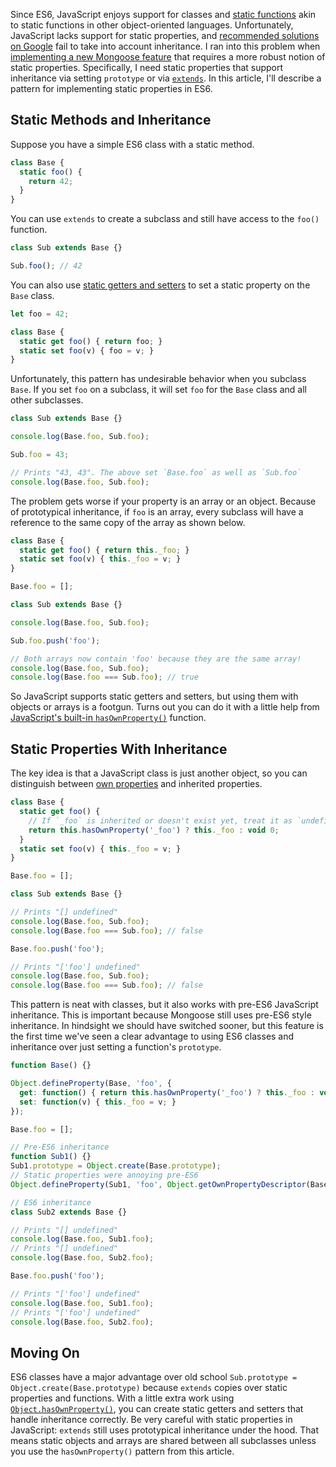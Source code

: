 Since ES6, JavaScript enjoys support for classes and [static functions](https://developer.mozilla.org/en-US/docs/Web/JavaScript/Reference/Classes/static) akin to static functions in other object-oriented languages. Unfortunately, JavaScript lacks support for static properties, and [recommended solutions on Google](https://esdiscuss.org/topic/define-static-properties-and-prototype-properties-with-the-class-syntax) fail to take into account inheritance. I ran into this problem when [implementing a new Mongoose feature](https://github.com/Automattic/mongoose/issues/6912) that requires a more robust notion of static properties. Specifically, I need static properties that support inheritance via setting `prototype` or via [`extends`](https://medium.com/beginners-guide-to-mobile-web-development/super-and-extends-in-javascript-es6-understanding-the-tough-parts-6120372d3420). In this article, I'll describe a pattern for implementing static properties in ES6.

Static Methods and Inheritance
------------------------------

Suppose you have a simple ES6 class with a static method.

```javascript
class Base {
  static foo() {
    return 42;
  }
}
```

You can use `extends` to create a subclass and still have access to the `foo()` function.

```javascript
class Sub extends Base {}

Sub.foo(); // 42
```

You can also use [static getters and setters](https://stackoverflow.com/questions/41426658/es6-how-to-access-a-static-getter-from-an-instance) to set a static property on the `Base` class.

```javascript
let foo = 42;

class Base {
  static get foo() { return foo; }
  static set foo(v) { foo = v; }
}
```

Unfortunately, this pattern has undesirable behavior when you subclass `Base`. If you set `foo` on a subclass, it will set `foo` for the `Base` class and all other subclasses.

```javascript
class Sub extends Base {}

console.log(Base.foo, Sub.foo);

Sub.foo = 43;

// Prints "43, 43". The above set `Base.foo` as well as `Sub.foo`
console.log(Base.foo, Sub.foo);
```

The problem gets worse if your property is an array or an object. Because of prototypical inheritance, if `foo` is an array, every subclass will have a reference to the same copy of the array as shown below.

```javascript
class Base {
  static get foo() { return this._foo; }
  static set foo(v) { this._foo = v; }
}

Base.foo = [];

class Sub extends Base {}

console.log(Base.foo, Sub.foo);

Sub.foo.push('foo');

// Both arrays now contain 'foo' because they are the same array!
console.log(Base.foo, Sub.foo);
console.log(Base.foo === Sub.foo); // true
```

So JavaScript supports static getters and setters, but using them with objects or arrays is a footgun. Turns out you can do it with a little help from [JavaScript's built-in `hasOwnProperty()`](https://developer.mozilla.org/en-US/docs/Web/JavaScript/Reference/Global_Objects/Object/hasOwnProperty) function.

Static Properties With Inheritance
----------------------------------

The key idea is that a JavaScript class is just another object, so you can distinguish between [own properties](https://developer.mozilla.org/en-US/docs/Web/JavaScript/Reference/Global_Objects/Object/getOwnPropertyNames) and inherited properties.

```javascript
class Base {
  static get foo() {
    // If `_foo` is inherited or doesn't exist yet, treat it as `undefined`
    return this.hasOwnProperty('_foo') ? this._foo : void 0;
  }
  static set foo(v) { this._foo = v; }
}

Base.foo = [];

class Sub extends Base {}

// Prints "[] undefined"
console.log(Base.foo, Sub.foo);
console.log(Base.foo === Sub.foo); // false

Base.foo.push('foo');

// Prints "['foo'] undefined"
console.log(Base.foo, Sub.foo);
console.log(Base.foo === Sub.foo); // false
```

This pattern is neat with classes, but it also works with pre-ES6 JavaScript inheritance. This is important because Mongoose still uses pre-ES6 style inheritance. In hindsight we should have switched sooner, but this feature is the first time we've seen a clear advantage to using ES6 classes and inheritance over just setting a function's `prototype`.

```javascript
function Base() {}

Object.defineProperty(Base, 'foo', {
  get: function() { return this.hasOwnProperty('_foo') ? this._foo : void 0; },
  set: function(v) { this._foo = v; }
});

Base.foo = [];

// Pre-ES6 inheritance
function Sub1() {}
Sub1.prototype = Object.create(Base.prototype);
// Static properties were annoying pre-ES6
Object.defineProperty(Sub1, 'foo', Object.getOwnPropertyDescriptor(Base, 'foo'));

// ES6 inheritance
class Sub2 extends Base {}

// Prints "[] undefined"
console.log(Base.foo, Sub1.foo);
// Prints "[] undefined"
console.log(Base.foo, Sub2.foo);

Base.foo.push('foo');

// Prints "['foo'] undefined"
console.log(Base.foo, Sub1.foo);
// Prints "['foo'] undefined"
console.log(Base.foo, Sub2.foo);
```

Moving On
---------

ES6 classes have a major advantage over old school `Sub.prototype = Object.create(Base.prototype)` because `extends` copies over static properties and functions. With a little extra work using [`Object.hasOwnProperty()`](https://developer.mozilla.org/en-US/docs/Web/JavaScript/Reference/Global_Objects/Object/hasOwnProperty), you can create static getters and setters that handle inheritance correctly. Be very careful with static properties in JavaScript: `extends` still uses prototypical inheritance under the hood. That means static objects and arrays are shared between all subclasses unless you use the `hasOwnProperty()` pattern from this article.
